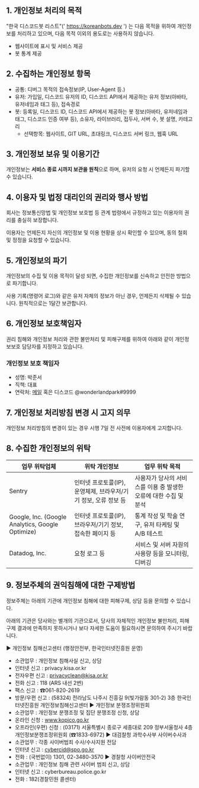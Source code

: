 ## 1. 개인정보 처리의 목적
"한국 디스코드봇 리스트"(' https://koreanbots.dev ') 는 다음 목적을 위하여 개인정보를 처리하고 있으며, 다음 목적 이외의 용도로는 사용하지 않습니다.

- 웹사이트에 표시 및 서비스 제공
- 봇 통계 제공

## 2. 수집하는 개인정보 항목
- 공통: 디버그 목적의 접속정보(IP, User-Agent 등.)
- 유저: 가입일, 디스코드 유저의 ID, 디스코드 API에서 제공하는 유저 정보(아바타, 유저네임과 태그 등), 접속경로
 - 봇: 등록일, 디스코드 ID, 디스코드 API에서 제공하는 봇 정보(아바타, 유저네임과 태그, 디스코드 인증 여부 등), 소유자, 라이브러리, 접두사, 서버 수, 봇 설명, 카테고리
    * 선택항목: 웹사이트, GIT URL, 초대링크, 디스코드 서버 링크, 웹훅 URL

## 3. 개인정보 보유 및 이용기간
개인정보는 **서비스 종료 시까지 보관을 원칙**으로 하며, 유저의 요청 시 언제든지 파기할 수 있습니다.

## 4. 이용자 및 법정 대리인의 권리와 행사 방법
회사는 정보통신망법 및 개인정보 보호법 등 관계 법령에서 규정하고 있는 이용자의 권리를 충실히 보장합니다.

이용자는 언제든지 자신의 개인정보 및 이용 현황을 상시 확인할 수 있으며, 동의 철회 및 정정을 요청할 수 있습니다.

## 5. 개인정보의 파기
개인정보의 수집 및 이용 목적이 달성 되면, 수집한 개인정보를 신속하고 안전한 방법으로 파기합니다.

사용 기록(명령어 로그)와 같은 유저 자체의 정보가 아닌 경우, 언제든지 삭제될 수 있습니다. 원칙적으로는 1달간 보관합니다.

## 6. 개인정보 보호책임자
권리 침해와 개인정보 처리와 관한 불만처리 및 피해구제를 위하여 아래와 같이 개인정보보호 담당자를 지정하고 있습니다.

### 개인정보 보호 책임자
- 성명: 박준서
- 직책: 대표
- 연락처: [메일](koreanbots@wonder.im) 혹은 디스코드 @wonderlandpark#9999
## 7. 개인정보 처리방침 변경 시 고지 의무
개인정보 처리방침의 변경이 있는 경우 시행 7일 전 사전에 이용자에게 고지합니다.

## 8. 수집한 개인정보의 위탁

| 업무 위탁업체 | 위탁 개인정보 | 업무 위탁 목적 |
|------------|-----------|-------------|
| Sentry     | 인터넷 프로토콜(IP), 운영체제, 브라우저/기기 정보, 오류 정보 등 | 사용자가 당사의 서비스를 이용 중 발생한 오류에 대한 수집 및 분석 |
| Google, Inc. (Google Analytics, Google Optimize) | 인터넷 프로토콜(IP), 브라우저/기기 정보, 접속한 페이지 등 | 통계 작성 및 학술 연구, 유저 타케팅 및 A/B 테스트 |
| Datadog, Inc. | 요청 로그 등 | 서비스 및 서버 자원의 사용량 등을 모니터링, 디버깅 |


## 9. 정보주체의 권익침해에 대한 구제방법
정보주체는 아래의 기관에 개인정보 침해에 대한 피해구제, 상담 등을 문의할 수 있습니다.

아래의 기관은 당사와는 별개의 기관으로서, 당사의 자체적인 개인정보 불만처리, 피해 구제 결과에 만족하지 못하시거나 보다 자세한 도움이 필요하시면 문의하여 주시기 바랍니다.

▶ 개인정보 침해신고센터 (행정안전부, 한국인터넷진흥원 운영)
- 소관업무 : 개인정보 침해사실 신고, 상담
- 인터넷 신고 : privacy.kisa.or.kr
- 전자우편 신고 : privacyclean@kisa.or.kr
- 전화 신고 : 118 (ARS 내선 2번)
- 팩스 신고 : ☎061-820-2619
- 방문/우편 신고 : (58324) 전라남도 나주시 진흥길 9(빛가람동 301-2) 3층 한국인터넷진흥원 개인정보침해신고센터
▶ 개인정보 분쟁조정위원회
- 소관업무 : 개인정보 분쟁조정 및 집단 분쟁조정 신청, 상담
- 온라인 신청 : www.kopico.go.kr
- 오프라인(우편) 신청 : (03171) 서울특별시 종로구 세종대로 209 정부서울청사 4층 개인정보분쟁조정위원회 (☎1833-6972)
▶ 대검찰청 과학수사부 사이버수사과
- 소관업무 : 각종 사이버범죄 수사/수사지원 전담
- 인터넷 신고 : cybercid@spo.go.kr
- 전화 : (국번없이) 1301, 02-3480-3570
▶ 경찰청 사이버안전국
- 소관업무 : 개인정보 침해 관련 사이버 범죄 신고, 상담
- 인터넷 신고 : cyberbureau.police.go.kr
- 전화 : 182(경찰민원 콜센터)
